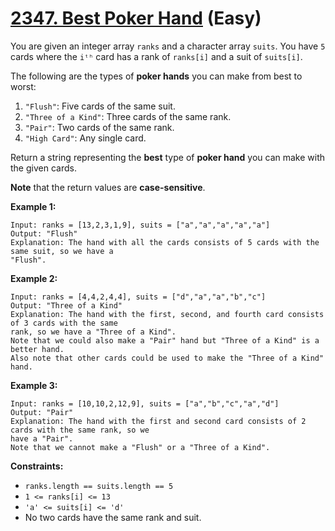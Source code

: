# [2347. Best Poker Hand][link] (Easy)

[link]: https://leetcode.com/problems/best-poker-hand/

You are given an integer array `ranks` and a character array `suits`. You have `5` cards where the
`iᵗʰ` card has a rank of `ranks[i]` and a suit of `suits[i]`.

The following are the types of **poker hands** you can make from best to worst:

1. `"Flush"`: Five cards of the same suit.
2. `"Three of a Kind"`: Three cards of the same rank.
3. `"Pair"`: Two cards of the same rank.
4. `"High Card"`: Any single card.

Return a string representing the **best** type of **poker hand** you can make with the given cards.

**Note** that the return values are **case-sensitive**.

**Example 1:**

```
Input: ranks = [13,2,3,1,9], suits = ["a","a","a","a","a"]
Output: "Flush"
Explanation: The hand with all the cards consists of 5 cards with the same suit, so we have a
"Flush".
```

**Example 2:**

```
Input: ranks = [4,4,2,4,4], suits = ["d","a","a","b","c"]
Output: "Three of a Kind"
Explanation: The hand with the first, second, and fourth card consists of 3 cards with the same
rank, so we have a "Three of a Kind".
Note that we could also make a "Pair" hand but "Three of a Kind" is a better hand.
Also note that other cards could be used to make the "Three of a Kind" hand.
```

**Example 3:**

```
Input: ranks = [10,10,2,12,9], suits = ["a","b","c","a","d"]
Output: "Pair"
Explanation: The hand with the first and second card consists of 2 cards with the same rank, so we
have a "Pair".
Note that we cannot make a "Flush" or a "Three of a Kind".
```

**Constraints:**

- `ranks.length == suits.length == 5`
- `1 <= ranks[i] <= 13`
- `'a' <= suits[i] <= 'd'`
- No two cards have the same rank and suit.
